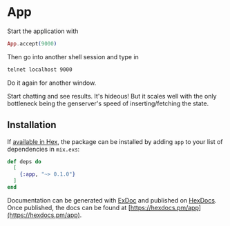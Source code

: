 # App

Start the application with

```elixir
App.accept(9000)
```

Then go into another shell session and type in

```bash
telnet localhost 9000
```

Do it again for another window.

Start chatting and see results. It's hideous! But it scales well with the only bottleneck being the genserver's speed of inserting/fetching the state. 


## Installation

If [available in Hex](https://hex.pm/docs/publish), the package can be installed
by adding `app` to your list of dependencies in `mix.exs`:

```elixir
def deps do
  [
    {:app, "~> 0.1.0"}
  ]
end
```

Documentation can be generated with [ExDoc](https://github.com/elixir-lang/ex_doc)
and published on [HexDocs](https://hexdocs.pm). Once published, the docs can
be found at [https://hexdocs.pm/app](https://hexdocs.pm/app).

